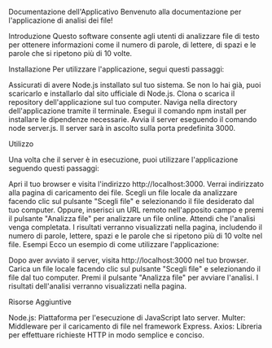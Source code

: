 Documentazione dell'Applicativo
Benvenuto alla documentazione per l'applicazione di analisi dei file!

Introduzione
Questo software consente agli utenti di analizzare file di testo per ottenere informazioni come il numero di parole, di lettere, di spazi e le parole che si ripetono più di 10 volte.

Installazione
Per utilizzare l'applicazione, segui questi passaggi:

Assicurati di avere Node.js installato sul tuo sistema. Se non lo hai già, puoi scaricarlo e installarlo dal sito ufficiale di Node.js.
Clona o scarica il repository dell'applicazione sul tuo computer.
Naviga nella directory dell'applicazione tramite il terminale.
Esegui il comando npm install per installare le dipendenze necessarie.
Avvia il server eseguendo il comando node server.js. Il server sarà in ascolto sulla porta predefinita 3000.


Utilizzo

Una volta che il server è in esecuzione, puoi utilizzare l'applicazione seguendo questi passaggi:

Apri il tuo browser e visita l'indirizzo http://localhost:3000.
Verrai indirizzato alla pagina di caricamento dei file.
Scegli un file locale da analizzare facendo clic sul pulsante "Scegli file" e selezionando il file desiderato dal tuo computer.
Oppure, inserisci un URL remoto nell'apposito campo e premi il pulsante "Analizza file" per analizzare un file online.
Attendi che l'analisi venga completata. I risultati verranno visualizzati nella pagina, includendo il numero di parole, lettere, spazi e le parole che si ripetono più di 10 volte nel file.
Esempi
Ecco un esempio di come utilizzare l'applicazione:

Dopo aver avviato il server, visita http://localhost:3000 nel tuo browser.
Carica un file locale facendo clic sul pulsante "Scegli file" e selezionando il file dal tuo computer.
Premi il pulsante "Analizza file" per avviare l'analisi.
I risultati dell'analisi verranno visualizzati nella pagina.


Risorse Aggiuntive


Node.js: Piattaforma per l'esecuzione di JavaScript lato server.
Multer: Middleware per il caricamento di file nel framework Express.
Axios: Libreria per effettuare richieste HTTP in modo semplice e conciso.
